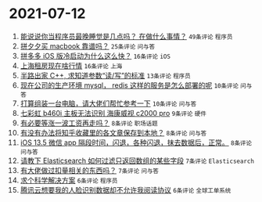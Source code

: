 # 2021-07-12

1. [能说说你当程序员最晚睡觉是几点吗？ 在做什么事情？](https://www.v2ex.com/t/788925) `49条评论` `程序员`
1. [拼夕夕买 macbook 靠谱吗？](https://www.v2ex.com/t/788920) `25条评论` `问与答`
1. [拼多多 iOS 版冷启动为什么这么快？](https://www.v2ex.com/t/788942) `16条评论` `iOS`
1. [上海租房现在啥行情](https://www.v2ex.com/t/788921) `16条评论` `上海`
1. [半路出家 C++, 求知道参数“读/写”的标准](https://www.v2ex.com/t/788934) `13条评论` `程序员`
1. [现在公司的生产环境 mysql， redis 这样的服务是怎么部署的呢](https://www.v2ex.com/t/788949) `10条评论` `问与答`
1. [打算组装一台电脑，请大佬们帮忙参考一下](https://www.v2ex.com/t/788943) `10条评论` `问与答`
1. [七彩虹 b460i 主板无法识别 海康威视 c2000 pro](https://www.v2ex.com/t/788944) `9条评论` `硬件`
1. [有必要等涨一波工资再走吗？](https://www.v2ex.com/t/788946) `8条评论` `职场话题`
1. [有没有办法将知乎收藏里的各文章保存到本地？](https://www.v2ex.com/t/788922) `8条评论` `问与答`
1. [iOS 13.5 微信 app 隔段时间，闪退，各种闪退，抹去数据后，正常。](https://www.v2ex.com/t/788919) `8条评论` `问与答`
1. [请教下 Elasticsearch 如何过滤只返回数组的某些字段](https://www.v2ex.com/t/788938) `7条评论` `Elasticsearch`
1. [有大佬做过扣量相关的东西吗？](https://www.v2ex.com/t/788926) `7条评论` `问与答`
1. [求个科学解决方案](https://www.v2ex.com/t/788940) `6条评论` `程序员`
1. [腾讯云想要我的人脸识别数据却不允许我阅读协议](https://www.v2ex.com/t/788931) `6条评论` `全球工单系统`
